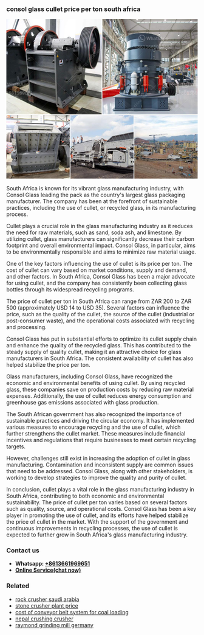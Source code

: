 <h3>consol glass cullet price per ton south africa</h3><img src='1708497402.jpg' alt=''><p>South Africa is known for its vibrant glass manufacturing industry, with Consol Glass leading the pack as the country's largest glass packaging manufacturer. The company has been at the forefront of sustainable practices, including the use of cullet, or recycled glass, in its manufacturing process.</p><p>Cullet plays a crucial role in the glass manufacturing industry as it reduces the need for raw materials, such as sand, soda ash, and limestone. By utilizing cullet, glass manufacturers can significantly decrease their carbon footprint and overall environmental impact. Consol Glass, in particular, aims to be environmentally responsible and aims to minimize raw material usage.</p><p>One of the key factors influencing the use of cullet is its price per ton. The cost of cullet can vary based on market conditions, supply and demand, and other factors. In South Africa, Consol Glass has been a major advocate for using cullet, and the company has consistently been collecting glass bottles through its widespread recycling programs.</p><p>The price of cullet per ton in South Africa can range from ZAR 200 to ZAR 500 (approximately USD 14 to USD 35). Several factors can influence the price, such as the quality of the cullet, the source of the cullet (industrial or post-consumer waste), and the operational costs associated with recycling and processing.</p><p>Consol Glass has put in substantial efforts to optimize its cullet supply chain and enhance the quality of the recycled glass. This has contributed to the steady supply of quality cullet, making it an attractive choice for glass manufacturers in South Africa. The consistent availability of cullet has also helped stabilize the price per ton.</p><p>Glass manufacturers, including Consol Glass, have recognized the economic and environmental benefits of using cullet. By using recycled glass, these companies save on production costs by reducing raw material expenses. Additionally, the use of cullet reduces energy consumption and greenhouse gas emissions associated with glass production.</p><p>The South African government has also recognized the importance of sustainable practices and driving the circular economy. It has implemented various measures to encourage recycling and the use of cullet, which further strengthens the cullet market. These measures include financial incentives and regulations that require businesses to meet certain recycling targets.</p><p>However, challenges still exist in increasing the adoption of cullet in glass manufacturing. Contamination and inconsistent supply are common issues that need to be addressed. Consol Glass, along with other stakeholders, is working to develop strategies to improve the quality and purity of cullet.</p><p>In conclusion, cullet plays a vital role in the glass manufacturing industry in South Africa, contributing to both economic and environmental sustainability. The price of cullet per ton varies based on several factors such as quality, source, and operational costs. Consol Glass has been a key player in promoting the use of cullet, and its efforts have helped stabilize the price of cullet in the market. With the support of the government and continuous improvements in recycling processes, the use of cullet is expected to further grow in South Africa's glass manufacturing industry.</p><h3>Contact us</h3><ul><li><strong>Whatsapp:&nbsp;<a href="https://wa.me/8613661969651">+8613661969651</a></strong></li><li><a href="https://swt.shibang-china.com/?git&amp;zhl&amp;consol glass cullet price per ton south africa"><strong>Online Service(chat now)</strong></a></li></ul><h3>Related</h3><ul><li><a href='rock crusher saudi arabia.md'>rock crusher saudi arabia</a></li><li><a href='stone crusher plant price.md'>stone crusher plant price</a></li><li><a href='cost of conveyor belt system for coal loading.md'>cost of conveyor belt system for coal loading</a></li><li><a href='nepal crushing crusher.md'>nepal crushing crusher</a></li><li><a href='raymond grinding mill germany.md'>raymond grinding mill germany</a></li></ul>